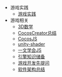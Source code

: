 <!-- 由build_sidebar.py生成，勿手改 -->
* 游戏实践
    * [游戏实践](.\游戏实践\游戏实践.md)
* 游戏相关
    * [3D数学](.\游戏相关\3D数学.md)
    * [CocosCreator总结](.\游戏相关\CocosCreator总结.md)
    * [CocosJS](.\游戏相关\CocosJS.md)
    * [unity-shader](.\游戏相关\unity-shader.md)
    * [一文学会JS](.\游戏相关\一文学会JS.md)
    * [引擎知识储备](.\游戏相关\引擎知识储备.md)
    * [游戏开发先提问](.\游戏相关\游戏开发先提问.md)
    * [软件架构总结](.\游戏相关\软件架构总结.md)
